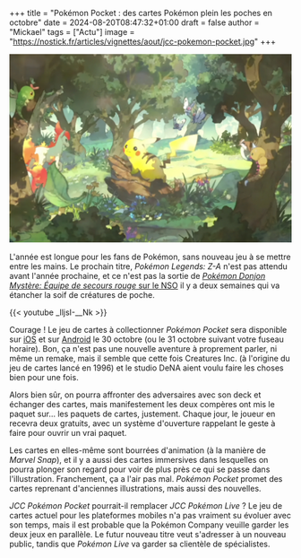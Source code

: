 +++
title = "Pokémon Pocket : des cartes Pokémon plein les poches en octobre"
date = 2024-08-20T08:47:32+01:00
draft = false
author = "Mickael"
tags = ["Actu"]
image = "https://nostick.fr/articles/vignettes/aout/jcc-pokemon-pocket.jpg"
+++

![JCC Pokémon Pocket](jcc-pokemon-pocket.jpg "")

L'année est longue pour les fans de Pokémon, sans nouveau jeu à se mettre entre les mains. Le prochain titre, *Pokémon Legends: Z-A* n'est pas attendu avant l'année prochaine, et ce n'est pas la sortie de [*Pokémon Donjon Mystère: Équipe de secours rouge* sur le NSO](https://nostick.fr/articles/2024/aout/0908-pokemon-donjon-mystere-test-personnalite/) il y a deux semaines qui va étancher la soif de créatures de poche.

{{< youtube _lljsI-__Nk >}} 

Courage ! Le jeu de cartes à collectionner *Pokémon Pocket* sera disponible sur [iOS](https://apps.apple.com/fr/app/le-jcc-pok%C3%A9mon-pocket/id6479970832) et sur [Android](https://play.google.com/store/apps/details?id=jp.pokemon.pokemontcgp) le 30 octobre (ou le 31 octobre suivant votre fuseau horaire). Bon, ça n'est pas une nouvelle aventure à proprement parler, ni même un remake, mais il semble que cette fois Creatures Inc. (à l'origine du jeu de cartes lancé en 1996) et le studio DeNA aient voulu faire les choses bien pour une fois. 

Alors bien sûr, on pourra affronter des adversaires avec son deck et échanger des cartes, mais manifestement les deux compères ont mis le paquet sur… les paquets de cartes, justement. Chaque jour, le joueur en recevra deux gratuits, avec un système d'ouverture rappelant le geste à faire pour ouvrir un vrai paquet.

Les cartes en elles-même sont bourrées d'animation (à la manière de *Marvel Snap*), et il y a aussi des cartes immersives dans lesquelles on pourra plonger son regard pour voir de plus près ce qui se passe dans l'illustration. Franchement, ça a l'air pas mal. *Pokémon Pocket* promet des cartes reprenant d'anciennes illustrations, mais aussi des nouvelles.

*JCC Pokémon Pocket* pourrait-il remplacer *JCC Pokémon Live* ?  Le jeu de cartes actuel pour les plateformes mobiles n'a pas vraiment su évoluer avec son temps, mais il est probable que la Pokémon Company veuille garder les deux jeux en parallèle. Le futur nouveau titre veut s'adresser à un nouveau public, tandis que *Pokémon Live* va garder sa clientèle de spécialistes.